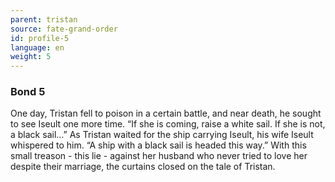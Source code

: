 ```yaml
---
parent: tristan
source: fate-grand-order
id: profile-5
language: en
weight: 5
---
```


### Bond 5

One day, Tristan fell to poison in a certain battle, and near death, he sought to see Iseult one more time.
“If she is coming, raise a white sail. If she is not, a black sail…”
As Tristan waited for the ship carrying Iseult, his wife Iseult whispered to him.
“A ship with a black sail is headed this way.”
With this small treason - this lie - against her husband who never tried to love her despite their marriage, the curtains closed on the tale of Tristan.
